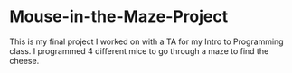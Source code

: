 # Mouse-in-the-Maze-Project
This is my final project I worked on with a TA for my Intro to Programming class. I programmed 4 different mice to go through a maze to find the cheese. 
